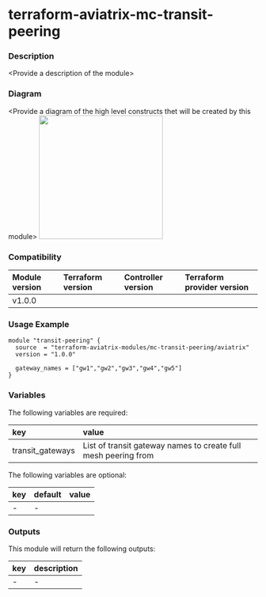 # terraform-aviatrix-mc-transit-peering

### Description
\<Provide a description of the module>

### Diagram
\<Provide a diagram of the high level constructs thet will be created by this module>
<img src="<IMG URL>"  height="250">

### Compatibility
Module version | Terraform version | Controller version | Terraform provider version
:--- | :--- | :--- | :---
v1.0.0 | | |

### Usage Example
```
module "transit-peering" {
  source  = "terraform-aviatrix-modules/mc-transit-peering/aviatrix"
  version = "1.0.0"

  gateway_names = ["gw1","gw2","gw3","gw4","gw5"]
}
```

### Variables
The following variables are required:

key | value
:--- | :---
transit_gateways | List of transit gateway names to create full mesh peering from

The following variables are optional:

key | default | value 
:---|:---|:---
\- | -

### Outputs
This module will return the following outputs:

key | description
:---|:---
\- | -
